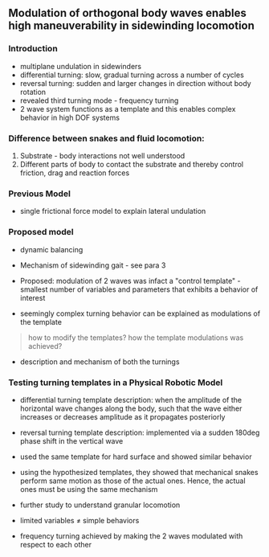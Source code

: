 ## Modulation of orthogonal body waves enables high maneuverability in sidewinding locomotion

### Introduction

- multiplane undulation in sidewinders
- differential turning: slow, gradual turning across a number of cycles
- reversal turning: sudden and larger changes in direction without body rotation
- revealed third turning mode - frequency turning
- 2 wave system functions as a template and this enables complex behavior in high DOF systems

### Difference between snakes and fluid locomotion:
1. Substrate - body interactions not well understood
2. Different parts of body to contact the substrate and thereby control friction, drag and reaction forces

### Previous Model
- single frictional force model to explain lateral undulation

### Proposed model
- dynamic balancing

- Mechanism of sidewinding gait - see para 3
- Proposed: modulation of 2 waves was infact a "control template" - smallest number of variables and parameters that exhibits a behavior of interest
- seemingly complex turning behavior can be explained as modulations of the template

> how to modify the templates?
> how the template modulations was achieved?

- description and mechanism of both the turnings

### Testing turning templates in a Physical Robotic Model

- differential turning template description: when the amplitude of the horizontal wave changes along the body, such that the wave either increases or decreases amplitude as it propagates posteriorly 
- reversal turning template description: implemented via a sudden 180$\deg$ phase shift in the vertical wave

- used the same template for hard surface and showed similar behavior
- using the hypothesized templates, they showed that mechanical snakes perform same motion as those of the actual ones. Hence, the actual ones must be using the same mechanism
- further study to understand granular locomotion
- limited variables $\neq$ simple behaviors

- frequency turning achieved by making the 2 waves modulated with respect to each other